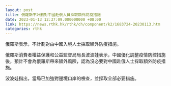 ```yaml
---
layout: post
title: 俄羅斯不計劃對中國赴俄人員採取額外防疫措施
date: 2023-01-13 12:37:09.000000000 +08:00
link: https://news.rthk.hk/rthk/ch/component/k2/1683724-20230113.htm
categories: rthk
---
```


俄羅斯表示，不計劃對由中國入境人士採取額外防疫措施。

俄羅斯消費者權益保護和公益監督局局長波波娃表示，中國優化調整疫情防控措施後，預計不會為俄羅斯帶來額外風險，認為沒必要對中國赴俄人士採取額外防疫措施。

波波娃指出，當局已加強對邊境口岸的檢查，並採取全部必要措施。

